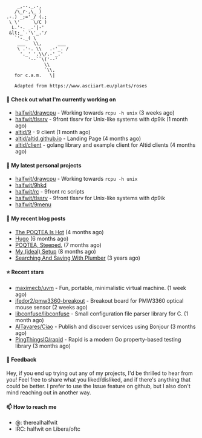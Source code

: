 ```
    _,--._.-,
   /\_r-,\_ )
.-.) _;='_/ (.;
 \ \'     \/C )
  L.'-. _.'|-'
 &lt;_`-'\'_.'/
   `'-._( \
    ___   \\,      ___
    \ .'-. \\   .-'_. /
     '._' '.\\/.-'_.'
        '--``\('--'
              \\
              `\\,
   for c.a.m.   \|
   
   Adapted from https://www.asciiart.eu/plants/roses
```

#### 👷 Check out what I'm currently working on

- [halfwit/drawcpu](https://github.com/halfwit/drawcpu) - Working towards `rcpu -h unix` (3 weeks ago)
- [halfwit/tlssrv](https://github.com/halfwit/tlssrv) - 9front tlssrv for Unix-like systems with dp9ik (1 month ago)
- [altid/9](https://github.com/altid/9) - 9 client (1 month ago)
- [altid/altid.github.io](https://github.com/altid/altid.github.io) - Landing Page (4 months ago)
- [altid/client](https://github.com/altid/client) - golang library and example client for Altid clients (4 months ago)

#### 🌱 My latest personal projects

- [halfwit/drawcpu](https://github.com/halfwit/drawcpu) - Working towards `rcpu -h unix`
- [halfwit/9hkd](https://github.com/halfwit/9hkd)
- [halfwit/rc](https://github.com/halfwit/rc) - 9front rc scripts
- [halfwit/tlssrv](https://github.com/halfwit/tlssrv) - 9front tlssrv for Unix-like systems with dp9ik
- [halfwit/9menu](https://github.com/halfwit/9menu)

#### 📜 My recent blog posts

- [The POQTEA Is Hot](https://halfwit.github.io/2023/11/01/the-poqtea-is-hot.html) (4 months ago)
- [Hugo](https://halfwit.github.io/2023/09/04/hugo.html) (6 months ago)
- [POQTEA, Steeped.](https://halfwit.github.io/2023/08/29/layouts.html) (7 months ago)
- [My (ideal) Setup](https://halfwit.github.io/2023/07/26/setup.html) (8 months ago)
- [Searching And Saving With Plumber](https://halfwit.github.io/2020/06/27/searching.html) (3 years ago)

#### ⭐ Recent stars

- [maximecb/uvm](https://github.com/maximecb/uvm) - Fun, portable, minimalistic virtual machine. (1 week ago)
- [jfedor2/pmw3360-breakout](https://github.com/jfedor2/pmw3360-breakout) - Breakout board for PMW3360 optical mouse sensor (2 weeks ago)
- [libconfuse/libconfuse](https://github.com/libconfuse/libconfuse) - Small configuration file parser library for C. (1 month ago)
- [AlTavares/Ciao](https://github.com/AlTavares/Ciao) - Publish and discover services using Bonjour (3 months ago)
- [PingThingsIO/rapid](https://github.com/PingThingsIO/rapid) - Rapid is a modern Go property-based testing library (3 months ago)

#### 💬 Feedback

Hey, if you end up trying out any of my projects, I'd be thrilled to hear from you! Feel free to share what you liked/disliked, and if there's anything that could be better.
I prefer to use the Issue feature on github, but I also don't mind reaching out in another way.

#### 📫 How to reach me
- @: therealhalfwit
- IRC: halfwit on Libera/oftc
